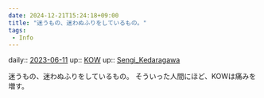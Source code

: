 ```yaml
---
date: 2024-12-21T15:24:18+09:00
title: "迷うもの、迷わぬふりをしているもの。"
tags:
 - Info
---
```


daily:: [2023-06-11](/Daily_Note/2023-06-11.md)
up:: [KOW](../Bar/Novel/Nacaria/KOW.md)
up:: [Sengi_Kedaragawa](../Bar/Novel/Nacaria/Sengi_Kedaragawa.md)

迷うもの、迷わぬふりをしているもの。
そういった人間にほど、KOWは痛みを増す。
